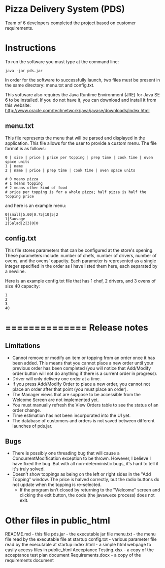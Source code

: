 Pizza Delivery System (PDS)
=====================

Team of 6 developers completed the project based on customer requirements.

Instructions
==============
To run the software you must type at the command line:

    java -jar pds.jar

In order for the software to successfully launch, two files must be present in the same directory: menu.txt and config.txt.

This software also requires the Java Runtime Environment (JRE) for Java SE 6 to be installed. If you do not have it, you can download and install it from this website: http://www.oracle.com/technetwork/java/javase/downloads/index.html

menu.txt
--------------
This file represents the menu that will be parsed and displayed in the application. This file allows for the user to provide a custom menu. The file format is as follows:

    0 | size | price | price per topping | prep time | cook time | oven space units
    1 | name
    2 | name | price | prep time | cook time | oven space units

    # 0 means pizza
    # 1 means topping
    # 2 means other kind of food
    # price per topping is for a whole pizza; half pizza is half the topping price

and here is an example menu:

    0|small|5.00|0.75|10|5|2
    1|Sausage
    2|Salad|2|3|0|0
    
config.txt
--------------
This file stores parameters that can be configured at the store's opening. These parameters include:
number of chefs, number of drivers, number of ovens, and the ovens' capacity. Each parameter is represented as a single integer specified in the order as I have listed them here, each separated by a newline. 

Here is an example config.txt file that has 1 chef, 2 drivers, and 3 ovens of size 40 capacity:
    
    1
    2
    3
    40
    
==============
Release notes
==============

Limitations
---------------
* Cannot remove or modify an item or topping from an order once it has been added. This means that you cannot place a new order until your previous order has been completed (you will notice that Add/Modify order button will not do anything if there is a current order in progress).
* Driver will only delivery one order at a time.
* If you press Add/Modify Order to place a new order, you cannot not place an order after that point (you must place an order).
* The Manager views that are suppose to be accessible from the Welcome Screen are not implemented yet.
* You must manually refresh the View Orders table to see the status of an order change.
* Time estimation has not been incorporated into the UI yet.
* The database of customers and orders is not saved between different launches of pds.jar.

Bugs
---------------
* There is possibly one threading bug that will cause a ConcurrentModification exception to be thrown. However, I believe I have fixed the bug. But with all non-deterministic bugs, it's hard to tell if it's truly solved.
* Doesn't show toppings as being on the left or right sides in the "Add Topping" window. The price is halved correctly, but the radio buttons do not update when the topping is re-selected.
	* If the program isn't closed by returning to the "Welcome" screen and clicking the exit button, the code (the javaw.exe process) does not exit.

Other files in public_html
===========================
README.md - this file
pds.jar - the executable jar file
menu.txt - the menu file read by the executable file at startup
config.txt - various parameter file read by the executable at startup
index.html - a simple html webpage to easily access files in public_html
Acceptance Testing.xlsx - a copy of the acceptance test plan document
Requirements.docx - a copy of the requirements document
